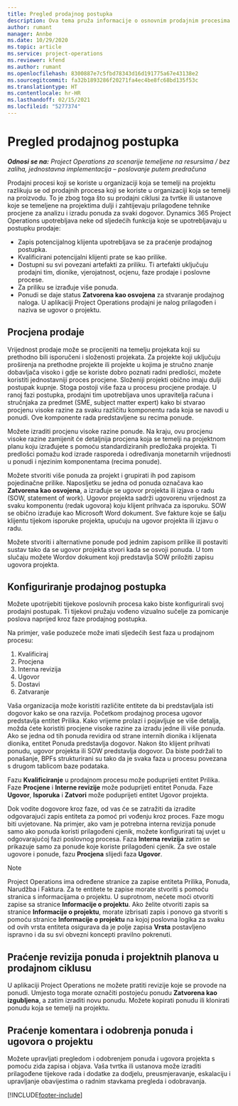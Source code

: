 ```yaml
---
title: Pregled prodajnog postupka
description: Ova tema pruža informacije o osnovnim prodajnim procesima.
author: rumant
manager: Annbe
ms.date: 10/29/2020
ms.topic: article
ms.service: project-operations
ms.reviewer: kfend
ms.author: rumant
ms.openlocfilehash: 8300887e7c5fbd78343d16d191775a67e43138e2
ms.sourcegitcommit: fa32b1893286f20271fa4ec4be8fc68bd135f53c
ms.translationtype: HT
ms.contentlocale: hr-HR
ms.lasthandoff: 02/15/2021
ms.locfileid: "5277374"
---
```

# <a name="sales-process-overview"></a>Pregled prodajnog postupka

_**Odnosi se na:** Project Operations za scenarije temeljene na resursima / bez zaliha, jednostavna implementacija – poslovanje putem predračuna_

Prodajni procesi koji se koriste u organizaciji koja se temelji na projektu razlikuju se od prodajnih procesa koji se koriste u organizaciji koja se temelji na proizvodu. To je zbog toga što su prodajni ciklusi za tvrtke ili ustanove koje se temeljene na projektima dulji i zahtijevaju prilagođene tehnike procjene za analizu i izradu ponuda za svaki dogovor. Dynamics 365 Project Operations upotrebljava neke od sljedećih funkcija koje se upotrebljavaju u postupku prodaje:

- Zapis potencijalnog klijenta upotrebljava se za praćenje prodajnog postupka.
- Kvalificirani potencijalni klijenti prate se kao prilike.
- Dostupni su svi povezani artefakti za priliku. Ti artefakti uključuju prodajni tim, dionike, vjerojatnost, ocjenu, faze prodaje i poslovne procese.
- Za priliku se izrađuje više ponuda.
- Ponudi se daje status **Zatvorena kao osvojena** za stvaranje prodajnog naloga. U aplikaciji Project Operations prodajni je nalog prilagođen i naziva se ugovor o projektu.

## <a name="estimate-a-sale"></a>Procjena prodaje
Vrijednost prodaje može se procijeniti na temelju projekata koji su prethodno bili isporučeni i složenosti projekata. Za projekte koji uključuju proširenja na prethodne projekte ili projekte u kojima je stručno znanje dobavljača visoko i gdje se koriste dobro poznati radni predlošci, možete koristiti jednostavniji proces procjene. Složeniji projekti obično imaju dulji postupak kupnje. Stoga postoji više faza u procesu procjene prodaje. U ranoj fazi postupka, prodajni tim upotrebljava unos upravitelja računa i stručnjaka za predmet (SME, subject matter expert) kako bi stvarao procjenu visoke razine za svaku različitu komponentu rada koja se navodi u ponudi. Ove komponente rada predstavljene su recima ponude. 

Možete izraditi procjenu visoke razine ponude. Na kraju, ovu procjenu visoke razine zamijenit će detaljnija procjena koja se temelji na projektnom planu koju izrađujete s pomoću standardiziranih predložaka projekta. Ti predlošci pomažu kod izrade rasporeda i određivanja monetarnih vrijednosti u ponudi i njezinim komponentama (recima ponude). 

Možete stvoriti više ponuda za projekt i grupirati ih pod zapisom pojedinačne prilike. Naposljetku se jedna od ponuda označava kao **Zatvorena kao osvojena**, a izrađuje se ugovor projekta ili izjava o radu (SOW, statement of work). Ugovor projekta sadrži ugovorenu vrijednost za svaku komponentu (redak ugovora) koju klijent prihvaća za isporuku. SOW se obično izrađuje kao Microsoft Word dokument. Sve fakture koje se šalju klijentu tijekom isporuke projekta, upućuju na ugovor projekta ili izjavu o radu.

Možete stvoriti i alternativne ponude pod jednim zapisom prilike ili postaviti sustav tako da se ugovor projekta stvori kada se osvoji ponuda. U tom slučaju možete Wordov dokument koji predstavlja SOW priložiti zapisu ugovora projekta.

## <a name="configure-the-sales-process"></a>Konfiguriranje prodajnog postupka
Možete upotrijebiti tijekove poslovnih procesa kako biste konfigurirali svoj prodajni postupak. Ti tijekovi pružaju vođeno vizualno sučelje za pomicanje poslova naprijed kroz faze prodajnog postupka.

Na primjer, vaše poduzeće može imati sljedećih šest faza u prodajnom procesu:

1. Kvalificiraj
2. Procjena
3. Interna revizija
4. Ugovor
5. Dostavi
6. Zatvaranje
 
Vaša organizacija može koristiti različite entitete da bi predstavljala isti dogovor kako se ona razvija. Početkom prodajnog procesa ugovor predstavlja entitet Prilika. Kako vrijeme prolazi i pojavljuje se više detalja, možda ćete koristiti procjene visoke razine za izradu jedne ili više ponuda. Ako se jedna od tih ponuda revidira od strane internih dionika i klijenata dionika, entitet Ponuda predstavlja dogovor. Nakon što klijent prihvati ponudu, ugovor projekta ili SOW predstavlja dogovor. Da biste podržali to ponašanje, BPFs strukturirani su tako da je svaka faza u procesu povezana s drugom tablicom baze podataka.

Fazu **Kvalificiranje** u prodajnom procesu može poduprijeti entitet Prilika. Faze **Procjene** i **Interne revizije** može poduprijeti entitet Ponuda. Faze **Ugovor**, **Isporuka** i **Zatvori** može poduprijeti entitet Ugovor projekta.

Dok vodite dogovore kroz faze, od vas će se zatražiti da izradite odgovarajući zapis entiteta za pomoć pri vođenju kroz proces. Faze mogu biti uvjetovane. Na primjer, ako vam je potrebna interna revizija ponude samo ako ponuda koristi prilagođeni cjenik, možete konfigurirati taj uvjet u odgovarajućoj fazi poslovnog procesa. Faza **Interna revizija** zatim se prikazuje samo za ponude koje koriste prilagođeni cjenik. Za sve ostale ugovore i ponude, fazu **Procjena** slijedi faza **Ugovor**.

> [!NOTE]
> Project Operations ima određene stranice za zapise entiteta Prilika, Ponuda, Narudžba i Faktura. Za te entitete te zapise morate stvoriti s pomoću stranica s informacijama o projektu. U suprotnom, nećete moći otvoriti zapise sa stranice **Informacije o projektu**. Ako želite otvoriti zapis sa stranice **Informacije o projektu**, morate izbrisati zapis i ponovo ga stvoriti s pomoću stranice **Informacije o projektu** na kojoj poslovna logika za svaku od ovih vrsta entiteta osigurava da je polje zapisa **Vrsta** postavljeno ispravno i da su svi obvezni koncepti pravilno pokrenuti.


## <a name="track-revisions-to-quotes-and-project-plans-in-the-sales-cycle"></a>Praćenje revizija ponuda i projektnih planova u prodajnom ciklusu
U aplikaciji Project Operations ne možete pratiti revizije koje se provode na ponudi. Umjesto toga morate označiti postojeću ponudu **Zatvorena kao izgubljena**, a zatim izraditi novu ponudu. Možete kopirati ponudu ili klonirati ponudu koja se temelji na projektu.

## <a name="track-comments-and-approvals-of-quotes-and-project-contracts"></a>Praćenje komentara i odobrenja ponuda i ugovora o projektu
Možete upravljati pregledom i odobrenjem ponuda i ugovora projekta s pomoću zida zapisa i objava. Vaša tvrtka ili ustanova može izraditi prilagođene tijekove rada i dodatke za dodjelu, preusmjeravanje, eskalaciju i upravljanje obavijestima o radnim stavkama pregleda i odobravanja.


[!INCLUDE[footer-include](../includes/footer-banner.md)]